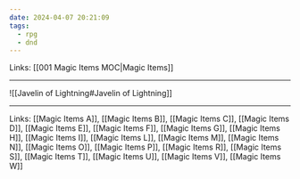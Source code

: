 ```yaml
---
date: 2024-04-07 20:21:09
tags:
  - rpg
  - dnd
---
```

Links: [[001 Magic Items MOC|Magic Items]]

---

![[Javelin of Lightning#Javelin of Lightning]]

---
Links: [[Magic Items A]], [[Magic Items B]], [[Magic Items C]], [[Magic Items D]], [[Magic Items E]], [[Magic Items F]], [[Magic Items G]], [[Magic Items H]], [[Magic Items I]], [[Magic Items L]], [[Magic Items M]], [[Magic Items N]], [[Magic Items O]], [[Magic Items P]], [[Magic Items R]], [[Magic Items S]], [[Magic Items T]], [[Magic Items U]], [[Magic Items V]], [[Magic Items W]]